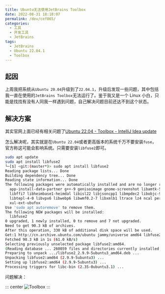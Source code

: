 ```yaml
---
title: Ubuntu无法使用JetBrains Toolbox
date: 2022-08-31 18:18:07
permalink: /dev/cef065/
categories:
  - 工具
  - 开发工具
  - JetBrains
tags:
  - JetBrains
  - Ubuntu 22.04.1
  - Toolbox
---
```


## 起因

上周我把系统从`Ubuntu 20.04`升级到了`22.04.1`，升级后发现一些问题，其中包括我一直在使用的`JetBrains Toolbox`无法运行了。鉴于我又是一个 Linux 小白，只能是找找有没有人同我一样遇到问题，自己解决问题目前还达不到这个状态。

<!-- more -->

## 解决方案

其实官网上面已经有相关问题了[Ubuntu 22.04 - Toolbox - IntelliJ Idea update](https://toolbox-support.jetbrains.com/hc/en-us/community/posts/5302950817042-Ubuntu-22-04-Toolbox-IntelliJ-Idea-update)

怎么解决呢，其实就是在`Ubuntu 22.04`或者更高版本的系统千万不要安装`fuse`，官方称这可能会影响系统。只需要安装`libfuse2`即可。

```bash
sudo apt update
sudo apt install libfuse2
└─[$] <git:(master*)> sudo apt install libfuse2
Reading package lists... Done
Building dependency tree... Done
Reading state information... Done
The following packages were automatically installed and are no longer required:
  app-install-data-partner g++-9 genisoimage gnome-screenshot libamtk-5-0 libamtk-5-common libboost-thread1.71.0 libbrlapi0.7 libcbor0.6 libextutils-pkgconfig-perl
  libffi7 libheimbase1-heimdal libisl22 libjsoncpp1 libmpdec2 libobjc-9-dev libpcre2-posix2 libperl5.30 libprotobuf17 libsane libsnmp35 libssl1.1 libstdc++-9-dev
  libtepl-4-0 libvpx6 libwebp6 libwmf0.2-7 libxmlb1 ltrace lz4 ncal perl-modules-5.30 popularity-contest python-pip-whl python3-entrypoints python3-simplejson
  xul-ext-ubufox
Use 'sudo apt autoremove' to remove them.
The following NEW packages will be installed:
  libfuse2
0 upgraded, 1 newly installed, 0 to remove and 7 not upgraded.
Need to get 90.3 kB of archives.
After this operation, 330 kB of additional disk space will be used.
Get:1 http://cn.archive.ubuntu.com/ubuntu jammy/universe amd64 libfuse2 amd64 2.9.9-5ubuntu3 [90.3 kB]
Fetched 90.3 kB in 1s (61.0 kB/s)
Selecting previously unselected package libfuse2:amd64.
(Reading database ... 260059 files and directories currently installed.)
Preparing to unpack .../libfuse2_2.9.9-5ubuntu3_amd64.deb ...
Unpacking libfuse2:amd64 (2.9.9-5ubuntu3) ...
Setting up libfuse2:amd64 (2.9.9-5ubuntu3) ...
Processing triggers for libc-bin (2.35-0ubuntu3.1) ...
```

问题解决：

::: center
![Toolbox](https://cdn.jsdelivr.net/gh/xingcxb/blog_img@blog1/%E5%BC%80%E5%8F%91%E5%B7%A5%E5%85%B7/JetBrains/Snipaste_2022-08-31_18-25-05.png)
:::
